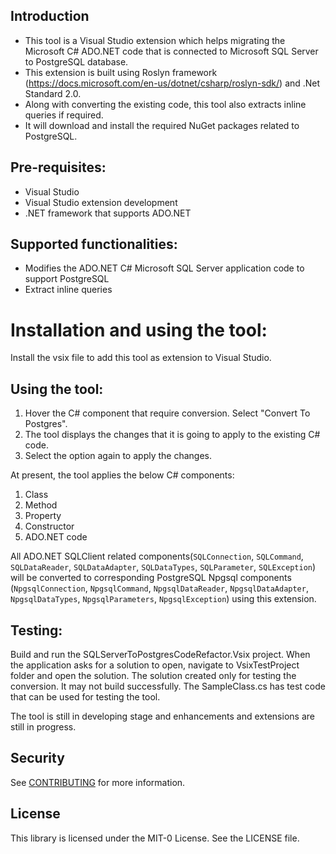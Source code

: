 ## Introduction
- This tool is a Visual Studio extension which helps migrating the Microsoft C# ADO.NET code that is connected to Microsoft SQL Server to PostgreSQL database. 
- This extension is built using Roslyn framework (https://docs.microsoft.com/en-us/dotnet/csharp/roslyn-sdk/) and .Net Standard 2.0. 
- Along with converting the existing code, this tool also extracts inline queries if required. 
- It will download and install the required NuGet packages related to PostgreSQL.

## Pre-requisites:

- Visual Studio 
- Visual Studio extension development
- .NET framework that supports ADO.NET

## Supported functionalities:

- Modifies the ADO.NET C# Microsoft SQL Server application code to support PostgreSQL
- Extract inline queries

# Installation and using the tool:
Install the vsix file to add this tool as extension to Visual Studio.

## Using the tool:

1. Hover the C# component that require conversion. Select "Convert To Postgres".
2. The tool displays the changes that it is going to apply to the existing C# code.
3. Select the option again to apply the changes.

At present, the tool applies the below C# components:

1. Class
2. Method
3. Property
4. Constructor
5. ADO.NET code

All ADO.NET SQLClient related components(`SQLConnection`, `SQLCommand`, `SQLDataReader`, `SQLDataAdapter`, `SQLDataTypes`, `SQLParameter`, 
`SQLException`) will be converted to corresponding PostgreSQL Npgsql components (`NpgsqlConnection`, `NpgsqlCommand`, `NpgsqlDataReader`, 
`NpgsqlDataAdapter`, `NpgsqlDataTypes`, `NpgsqlParameters`, `NpgsqlException`) using this extension.

## Testing:
Build and run the SQLServerToPostgresCodeRefactor.Vsix project. When the application asks for a solution to open, navigate to VsixTestProject folder and open the solution.
The solution created only for testing the conversion. It may not build successfully.
The SampleClass.cs has test code that can be used for testing the tool.

The tool is still in developing stage and enhancements and extensions are still in progress.

## Security

See [CONTRIBUTING](CONTRIBUTING.md#security-issue-notifications) for more information.

## License

This library is licensed under the MIT-0 License. See the LICENSE file.


